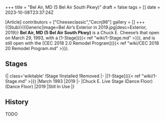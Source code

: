 +++
title = "Bel Air, MD (5 Bel Air South Pkwy)"
draft = false
tags = []
date = 2023-10-08T23:37:24Z

[Article]
contributors = ["Cheeseclassic","Cecnj98"]
gallery = []
+++
{{Stub}}{{Generic|image=Bel Air’s Exterior in 2019.jpg|desc=Exterior, 2019}}
**Bel Air, MD (5 Bel Air South Pkwy)** is a Chuck E. Cheese’s that open on March 29, 1993, with a [1-Stage]({{< ref "wiki/1-Stage.md" >}}), and is still open with the [CEC 2018 2.0 Remodel Program]({{< ref "wiki/CEC 2018 20 Remodel Program.md" >}}).

## Stages ##
{| class='wikitable'
!Stage
!Installed
!Removed
|-
|[1-Stage]({{< ref "wiki/1-Stage.md" >}})
|March 1993
|2019
|-
|Chuck E. Live Stage (Dance Floor) (Dance Floor)
|2019
|Still In Use
|}

## History ##
TODO